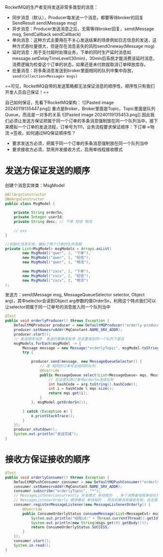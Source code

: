RocketMQ的生产者支持发送非常多类型的消息：
- 同步消息（默认），Producer每发送一个消息，都要等待broker的回复SendResult send(Message msg)
- 异步消息：Producer发送消息之后，无需等待broker回复，send(Message msg,  SendCallback sendCallback)
- 单向消息：这种方式主要用在不关心发送结果的场景例如日志信息的发送，这种方式吞吐量很大，但是存在消息丢失的风险sendOneway(Message msg)
- 延时消息：用于支付超时处理业务，下单的同时生产延时消息如message.setDelayTimeLevel(30min)，30min后系统才能消费该延时消息，消费逻辑为检查这个订单的状态，如果还是未付款就取消订单释放库存。
- 批量消息：将多条消息发送到broker里面相同的队列中集中存放，`send(Collection<Message> msgs)`

==可见，RocketMQ自带的发送策略都无法保证消息的顺序性，顺序性只有我们开发人员自己保证！==

自己如何保证，先看下RocketMQ架构：
![[Pasted image 20240119135447.png]]
重点是Broker，Broker里面是Topic，Topic里面是队列Queue，而且是一对多的关系
![[Pasted image 20240119135453.png]]
因此我们必须让发送方保证把属于同一个订单的多条消息强制放在同一个队列当中。接下来模拟一个订单的发送流程，订单号为111，业务流程要求保证顺序：下订单->物流->签收，如何通过MQ保证顺序性？
- 要求发送方必须，把属于同一个订单的多条消息强制放在同一个队列当中
- 要求接收方必须，禁用并发接收方式，启用单线程接收模式
# 发送方保证发送的顺序
创建个消息实体类：MsgModel
```java
@AllArgsConstructor  
@NoArgsConstructor  
public class MsgModel {  
  
    private String orderSn;  
    private Integer userId;  
    private String desc; // 下单 短信 物流  
  
    // xxx  
}

//初始化消息实体，模拟了两个订单的生命周期
private List<MsgModel> msgModels = Arrays.asList(  
        new MsgModel("qwer", 1, "下单"),  
        new MsgModel("qwer", 1, "短信"),  
        new MsgModel("qwer", 1, "物流"), 
         
        new MsgModel("zxcv", 2, "下单"),  
        new MsgModel("zxcv", 2, "短信"),  
        new MsgModel("zxcv", 2, "物流")  
); 
```

发送方：send(Message msg, MessageQueueSelector selector, Object arg)，其中selector会读到Object arg参数的值OrderSn，利用这个特点我们可以让selector把属于同一订单号的消息放入同一个队列当中
```java
@Test  
public void orderlyProducer() throws Exception {  
    DefaultMQProducer producer = new DefaultMQProducer("orderly-producer-group");  
    producer.setNamesrvAddr(MqConstant.NAME_SRV_ADDR);  
    producer.start();  
    // 发送顺序消息  发送时要确保有序 并且要发到同一个队列下面去  
    msgModels.forEach(msgModel -> {  
        Message message = new Message("orderlyTopic", msgModel.toString().getBytes());  
        try {  
  
            producer.send(message, new MessageQueueSelector() {  
                // 发 相同的订单号去相同的队列  
                @Override  
                public MessageQueue select(List<MessageQueue> mqs, Message msg, Object arg) {  
                    // 在这里利用订单号orderSn选择队列  
                    int hashCode = arg.toString().hashCode();  
                    int i = hashCode % mqs.size();  
                    return mqs.get(i);  
                }  
            }, msgModel.getOrderSn());  
  
        } catch (Exception e) {  
            e.printStackTrace();  
        }  
    });  
    producer.shutdown();  
    System.out.println("发送完成");  
}
```
# 接收方保证接收的顺序

```java
@Test  
public void orderlyConsumer() throws Exception {  
    DefaultMQPushConsumer consumer = new DefaultMQPushConsumer("orderly-consumer-group");  
    consumer.setNamesrvAddr(MqConstant.NAME_SRV_ADDR);  
    consumer.subscribe("orderlyTopic", "*");  
    // MessageListenerConcurrently 并发模式 多线程的  ，多个消费者线程争抢队列中的消息 
    // MessageListenerOrderly 顺序模式 单线程的 ，而且如果消息接收失败，会无限重试接收Integer.Max_Value  
    consumer.registerMessageListener(new MessageListenerOrderly() {  
        @Override  
        public ConsumeOrderlyStatus consumeMessage(List<MessageExt> msgs, ConsumeOrderlyContext context) {  
            System.out.println("线程id:" + Thread.currentThread().getId());  
            System.out.println(new String(msgs.get(0).getBody()));  
            return ConsumeOrderlyStatus.SUCCESS;  
        }  
    });  
    consumer.start();  
    System.in.read();  
}
```

